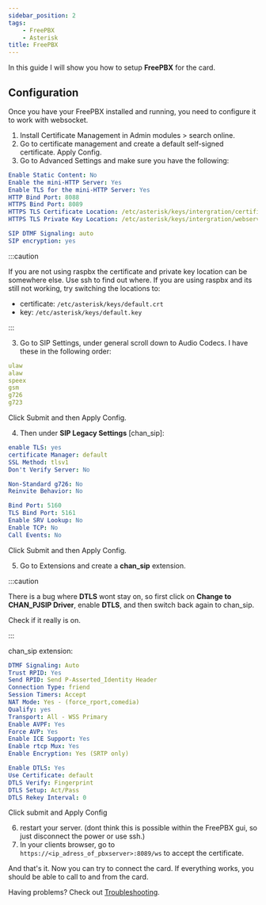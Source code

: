 ```yaml
---
sidebar_position: 2
tags:
    - FreePBX
    - Asterisk
title: FreePBX
---
```


In this guide I will show you how to setup **FreePBX** for the card.

## Configuration

Once you have your FreePBX installed and running, you need to configure it to work with websocket.

1. Install Certificate Management in Admin modules > search online.
2. Go to certificate management and create a default self-signed certificate. Apply Config.
3. Go to Advanced Settings and make sure you have the following:

```yaml title="Advanced Settings"
Enable Static Content: No
Enable the mini-HTTP Server: Yes
Enable TLS for the mini-HTTP Server: Yes
HTTP Bind Port: 8088
HTTPS Bind Port: 8089
HTTPS TLS Certificate Location: /etc/asterisk/keys/intergration/certificate.pem
HTTPS TLS Private Key Location: /etc/asterisk/keys/intergration/webserver.key

SIP DTMF Signaling: auto
SIP encryption: yes
```

:::caution

If you are not using raspbx the certificate and private key location can be somewhere else. Use ssh to find out where.
If you are using raspbx and its still not working, try switching the locations to:

<ul>
    <li>certificate: <code>/etc/asterisk/keys/default.crt</code></li>
    <li>key: <code>/etc/asterisk/keys/default.key</code></li>
</ul>

:::

3. Go to SIP Settings, under general scroll down to Audio Codecs. I have these in the following order:
```yaml title="Codecs"
ulaw
alaw
speex
gsm
g726
g723
```

Click Submit and then Apply Config.

4. Then under **SIP Legacy Settings** [chan_sip]:
```yaml title="chan_sip Settings"
enable TLS: yes
certificate Manager: default
SSL Method: tlsv1
Don't Verify Server: No

Non-Standard g726: No
Reinvite Behavior: No

Bind Port: 5160
TLS Bind Port: 5161
Enable SRV Lookup: No
Enable TCP: No
Call Events: No
```
Click Submit and then Apply Config.

5. Go to Extensions and create a **chan_sip** extension.

:::caution

There is a bug where **DTLS** wont stay on, so first click on **Change to CHAN_PJSIP Driver**, enable **DTLS**, and then switch back again to chan_sip.

Check if it really is on.

:::

chan_sip extension:

```yaml title="Extension options"
DTMF Signaling: Auto
Trust RPID: Yes
Send RPID: Send P-Asserted_Identity Header
Connection Type: friend
Session Timers: Accept
NAT Mode: Yes - (force_rport,comedia)
Qualify: yes
Transport: All - WSS Primary
Enable AVPF: Yes
Force AVP: Yes
Enable ICE Support: Yes
Enable rtcp Mux: Yes
Enable Encryption: Yes (SRTP only)

Enable DTLS: Yes
Use Certificate: default
DTLS Verify: Fingerprint
DTLS Setup: Act/Pass
DTLS Rekey Interval: 0
```
Click submit and Apply Config

6. restart your server. (dont think this is possible within the FreePBX gui, so just disconnect the power or use ssh.)
7. In your clients browser, go to `https://<ip_adress_of_pbxserver>:8089/ws` to accept the certificate.

And that's it. Now you can try to connect the card. If everything works, you should be able to call to and from the card.

Having problems? Check out <a href="../troubleshooting">Troubleshooting</a>.